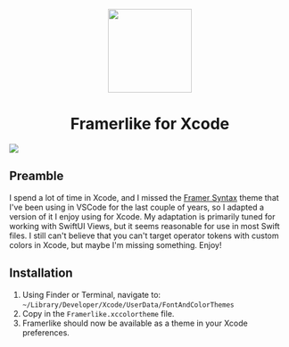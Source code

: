 
<p align="center">
  <img src="https://p77.tr0.n0.cdn.getcloudapp.com/items/YEudk09K/logo.png?v=76784aa30a4aa2856a72c6b85056c23f" width="150" height="150"/>
</p>
<h1 align="center">Framerlike for Xcode</h1>

<img src="https://p77.tr0.n0.cdn.getcloudapp.com/items/2NurmZL5/framerlike.png?v=f813678731486b106c70f63758e31c66" />

## Preamble

I spend a lot of time in Xcode, and I missed the [Framer Syntax](https://github.com/framer/syntax) theme that I've been using in VSCode for the last couple of years, so I adapted a version of it I enjoy using for Xcode. My adaptation is primarily tuned for working with SwiftUI Views, but it seems reasonable for use in most Swift files. I still can't believe that you can't target operator tokens with custom colors in Xcode, but maybe I'm missing something. Enjoy!

## Installation

1. Using Finder or Terminal, navigate to: `~/Library/Developer/Xcode/UserData/FontAndColorThemes`
2. Copy in the `Framerlike.xccolortheme` file.
3. Framerlike should now be available as a theme in your Xcode preferences.
  
